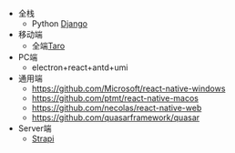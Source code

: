 * 全栈
  * Python [Django](https://github.com/mbrochh/django-graphql-apollo-react-demo)
* 移动端
  * 全端[Taro](https://github.com/NervJS/taro)
* PC端
  * electron+react+antd+umi
* 通用端
  * https://github.com/Microsoft/react-native-windows
  * https://github.com/ptmt/react-native-macos
  * https://github.com/necolas/react-native-web
  * https://github.com/quasarframework/quasar
* Server端
  * [Strapi](https://github.com/strapi/strapi)
